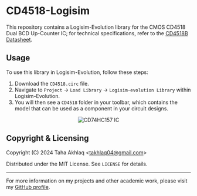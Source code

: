 # CD4518-Logisim
This repository contains a Logisim-Evolution library for the CMOS CD4518 Dual BCD Up-Counter IC; for technical specifications, refer to the [CD4518B Datasheet](https://www.ti.com/lit/ds/symlink/cd4518b.pdf?ts=1713721062416&ref_url=https%253A%252F%252Fwww.ti.com%252Fproduct%252Fde-de%252FCD4518B).

## Usage
To use this library in Logisim-Evolution, follow these steps: 
1. Download the `CD4518.circ` file. 
2. Navigate to `Project` -> `Load Library` -> `Logisim-evolution Library` within Logisim-Evolution.
3. You will then see a `CD4518` folder in your toolbar, which contains the model that can be used as a component in your circuit designs.

<p align="center">
  <img src="./74HC157.png" alt="CD74HC157 IC"/>
</p>

## Copyright & Licensing
Copyright (C) 2024 Taha Akhlaq <[takhlaq04@gmail.com](mailto:takhlaq04@gmail.com)>

Distributed under the MIT License. See `LICENSE` for details.

---

For more information on my projects and other academic work, please visit my [GitHub profile](https://github.com/TahaAkhlaq).


